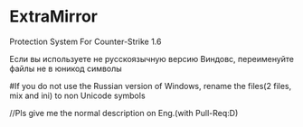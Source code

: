 # ExtraMirror
Protection System For Counter-Strike 1.6


Если вы используете не русскоязычную версию Виндовс, переименуйте файлы не в юникод символы

#If you do not use the Russian version of Windows, rename the files(2 files, mix and ini) to non Unicode symbols



//Pls give me the normal description on Eng.(with Pull-Req:D)